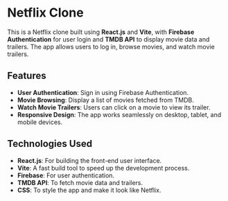 # Netflix Clone

This is a Netflix clone built using **React.js** and **Vite**, with **Firebase Authentication** for user login and **TMDB API** to display movie data and trailers. The app allows users to log in, browse movies, and watch movie trailers.

## Features

- **User Authentication**: Sign in using Firebase Authentication.
- **Movie Browsing**: Display a list of movies fetched from TMDB.
- **Watch Movie Trailers**: Users can click on a movie to view its trailer.
- **Responsive Design**: The app works seamlessly on desktop, tablet, and mobile devices.

## Technologies Used



- **React.js**: For building the front-end user interface.
- **Vite**: A fast build tool to speed up the development process.
- **Firebase**: For user authentication.
- **TMDB API**: To fetch movie data and trailers.
- **CSS**: To style the app and make it look like Netflix.

